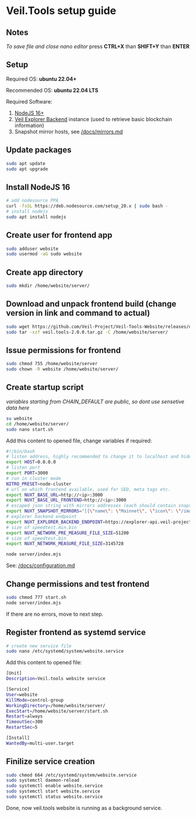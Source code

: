 # Veil.Tools setup guide
## Notes
*To save file and close nano editor* press **CTRL+X** than **SHIFT+Y** than **ENTER**

## Setup
Required OS: **ubuntu 22.04+**

Recommended OS: **ubuntu 22.04 LTS**

Required Software:
1. [NodeJS 16+](https://nodejs.org/en/)
2. [Veil Explorer Backend](https://github.com/steel97/veil-explorer) instance (used to retrieve basic blockchain information)
3. Snapshot mirror hosts, see [/docs/mirrors.md](/docs/mirrors.md)

## Update packages
```bash
sudo apt update
sudo apt upgrade
```

## Install NodeJS 16
```bash
# add nodesource PPA
curl -fsSL https://deb.nodesource.com/setup_20.x | sudo bash -
# install nodejs
sudo apt install nodejs
```

## Create user for frontend app
```bash
sudo adduser website
sudo usermod -aG sudo website
```

## Create app directory
```bash
sudo mkdir /home/website/server/
```

## Download and unpack frontend build (change version in link and command to actual)
```bash
sudo wget https://github.com/Veil-Project/Veil-Tools-Website/releases/download/latest/veil.tools-2.0.0.tar.gz
sudo tar -xzf veil.tools-2.0.0.tar.gz -C /home/website/server/
```

## Issue permissions for frontend
```bash
sudo chmod 755 /home/website/server
sudo chown -R website /home/website/server/
```

## Create startup script
*variables starting from CHAIN_DEFAULT are public, so dont use sensetive data here*
```bash
su website
cd /home/website/server/
sudo nano start.sh
```
Add this content to opened file, change variables if required:
```bash
#!/bin/bash
# listen address, highly recommended to change it to localhost and hide nuxt server behind nginx proxy for example
export HOST=0.0.0.0
# listen port
export PORT=3000
# run in cluster mode
NITRO_PRESET=node-cluster
# url on which frontend available, used for SEO, meta tags etc.
export NUXT_BASE_URL=http://<ip>:3000
export NUXT_BASE_URL_FRONTEND=http://<ip>:3000
# escaped json string with mirrors addresses (each should contain snapshot.json speedtest.min.bin and speedtest.bin, also sha256 hashes in txt and snapshots)
export NUXT_SNAPSHOT_MIRRORS="[{\"name\": \"Mainnet\", \"icon\": \"/images/networks/mainnet.svg\", \"mirrors\": [{\"name\": \"NA1\", \"path\": \"https://mirror-na1.veil.tools/\"}, {\"name\": \"NA2\", \"path\": \"https://mirror-na2.veil.tools/\"},{\"name\": \"EU1\", \"path\": \"https://mirror-eu1.veil.tools/\"}, {\"name\": \"EU2\", \"path\": \"https://mirror-eu2.veil.tools/\"}]}, {\"name\": \"Testnet\", \"icon\": \"/images/networks/testnet.svg\", \"mirrors\": [{\"name\": \"NA1\", \"path\": \"https://mirror-na1.veil.tools/testnet/\"}, {\"name\": \"NA2\", \"path\": \"https://mirror-na2.veil.tools/testnet/\"},{\"name\": \"EU1\", \"path\": \"https://mirror-eu1.veil.tools/testnet/\"}, {\"name\": \"EU2\", \"path\": \"https://mirror-eu2.veil.tools/testnet/\"}]}]"
# explorer backend endpoint
export NUXT_EXPLORER_BACKEND_ENDPOINT=https://explorer-api.veil-project.com
# size of speedtest.min.bin
export NUXT_NETWORK_PRE_MEASURE_FILE_SIZE=51200
# size of speedtest.bin
export NUXT_NETWORK_MEASURE_FILE_SIZE=3145728

node server/index.mjs
```
See: [/docs/configuration.md](/docs/configuration.md)

## Change permissions and test frontend
```bash
sudo chmod 777 start.sh
node server/index.mjs
```
If there are no errors, move to next step.

## Register frontend as systemd service
```bash
# create new service file
sudo nano /etc/systemd/system/website.service
```

Add this content to opened file:
```bash
[Unit]
Description=Veil.tools website service

[Service]
User=website
KillMode=control-group
WorkingDirectory=/home/website/server/
ExecStart=/home/website/server/start.sh
Restart=always
TimeoutSec=300
RestartSec=5

[Install]
WantedBy=multi-user.target
```

## Finilize service creation
```bash
sudo chmod 664 /etc/systemd/system/website.service
sudo systemctl daemon-reload
sudo systemctl enable website.service
sudo systemctl start website.service
sudo systemctl status website.service
```

Done, now veil.tools website is running as a background service.
